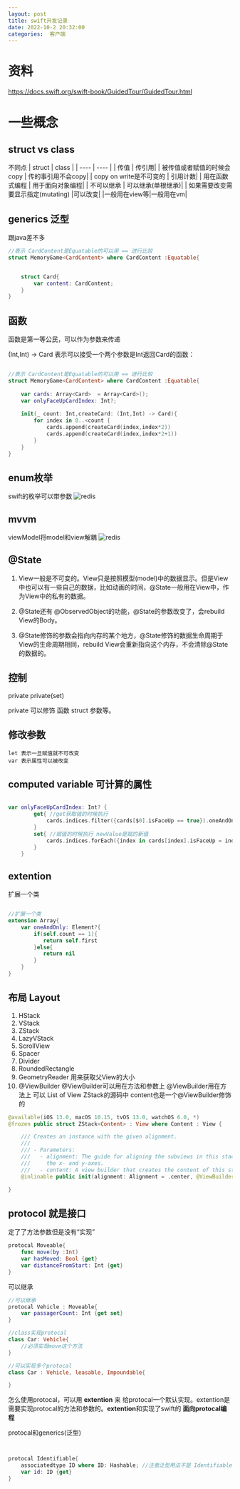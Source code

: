 ```yaml
---
layout: post
title: swift开发记录
date: 2022-10-2 20:32:00
categories:  客户端
---
```

# 资料
https://docs.swift.org/swift-book/GuidedTour/GuidedTour.html
# 一些概念
## struct vs class
不同点
|  struct   | class  |
|  ----  | ----  | 
| 传值  | 传引用|
| 被传值或者赋值的时候会copy  | 传的事引用不会copy|
| copy on write是不可变的  | 引用计数|
| 用在函数式编程  | 用于面向对象编程|
| 不可以继承  | 可以继承(单根继承)|
| 如果需要改变需要显示指定(mutating)  |可以改变|
|一般用在view等|一般用在vm|



## generics 泛型

跟java差不多

```swift
//表示 CardContent是Equatable的可以用 == 进行比较
struct MemoryGame<CardContent> where CardContent :Equatable{


    struct Card{
        var content: CardContent;
    }
}

```


## 函数
函数是第一等公民，可以作为参数来传递

(Int,Int) -> Card 表示可以接受一个两个参数是Int返回Card的函数： 
```swift

//表示 CardContent是Equatable的可以用 == 进行比较
struct MemoryGame<CardContent> where CardContent :Equatable{
    
    var cards: Array<Card>  = Array<Card>();
    var onlyFaceUpCardIndex: Int?;
    
    init(_ count: Int,createCard: (Int,Int) -> Card){
        for index in 0..<count {
            cards.append(createCard(index,index*2))
            cards.append(createCard(index,index*2+1))
        }
    }
}
```

## enum枚举
swift的枚举可以带参数
![redis](https://raw.githubusercontent.com/QuietListener/quietlistener.github.io/master/images/2022-10-02-enum.png)

## mvvm
viewModel将model和view解耦
![redis](https://raw.githubusercontent.com/QuietListener/quietlistener.github.io/master/images/202210-02-mvvm.png)

## @State
1. View一般是不可变的。View只是按照模型(model)中的数据显示。但是View中也可以有一些自己的数据，比如动画的时间，@State一般用在View中，作为View中的私有的数据。

2. @State还有  @ObservedObject的功能，@State的参数改变了，会rebuild View的Body。

3. @State修饰的参数会指向内存的某个地方，@State修饰的数据生命周期于View的生命周期相同，rebuild View会重新指向这个内存，不会清除@State的数据的。

## 控制
private private(set)

private 可以修饰 函数 struct 参数等。


## 修改参数
    let 表示一旦赋值就不可改变
    var 表示属性可以被改变

## computed variable 可计算的属性
```swift

var onlyFaceUpCardIndex: Int? {
        get{ //get获取值的时候执行
            cards.indices.filter({cards[$0].isFaceUp == true}).oneAndOnly
        }
        set{ //赋值的时候执行 newValue是赋的新值
            cards.indices.forEach({index in cards[index].isFaceUp = index==newValue})
        }
    }
```



## extention
扩展一个类
```swift

//扩展一个类
extension Array{
    var oneAndOnly: Element?{
        if(self.count == 1){
           return self.first
        }else{
           return nil
        }
    }
}

```



## 布局 Layout

1. HStack 
2. VStack
3. ZStack
4. LazyVStack
5. ScrollView 
6. Spacer 
7. Divider
8. RoundedRectangle
9. GeometryReader 用来获取父View的大小
10. @ViewBuilder
    @ViewBuilder可以用在方法和参数上 
    @ViewBuilder用在方法上 可以 List of View
    ZStack的源码中 content也是一个@ViewBuilder修饰的
```swift
@available(iOS 13.0, macOS 10.15, tvOS 13.0, watchOS 6.0, *)
@frozen public struct ZStack<Content> : View where Content : View {

    /// Creates an instance with the given alignment.
    ///
    /// - Parameters:
    ///   - alignment: The guide for aligning the subviews in this stack on both
    ///     the x- and y-axes.
    ///   - content: A view builder that creates the content of this stack.
    @inlinable public init(alignment: Alignment = .center, @ViewBuilder content: () -> Content)

}
```

## protocol 就是接口

定了了方法参数但是没有“实现”
``` swift
protocal Moveable{
    func move(by :Int)
    var hasMoved: Bool {get}
    var distanceFromStart: Int {get}
}
```

可以继承
```swift
//可以继承
protocal Vehicle : Moveable{
    var passagerCount: Int {get set}
}

//class实现protocal
class Car: Vehicle{
    //必须实现move这个方法
}

//可以实现多个protocal
class Car : Vehicle, leasable, Impoundable{

}
```

怎么使用protocal，可以用 **extention** 来 给protocal一个默认实现。extention是需要实现protocal的方法和参数的。**extention**和实现了swift的 **面向protocal编程** 

protocal和generics(泛型)

```swift 


protocal Identifiable{
    associatedtype ID where ID: Hashable; //注意泛型用法不是 Identifiable<ID>
    var id: ID {get}
}
```

